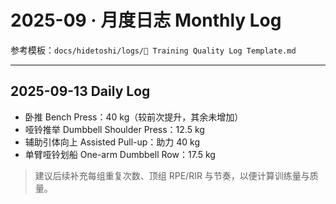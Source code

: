 # 2025-09 · 月度日志 Monthly Log

参考模板：`docs/hidetoshi/logs/📓 Training Quality Log Template.md`

---

## 2025-09-13 Daily Log

- 卧推 Bench Press：40 kg（较前次提升，其余未增加）
- 哑铃推举 Dumbbell Shoulder Press：12.5 kg
- 辅助引体向上 Assisted Pull-up：助力 40 kg
- 单臂哑铃划船 One-arm Dumbbell Row：17.5 kg

> 建议后续补充每组重复次数、顶组 RPE/RIR 与节奏，以便计算训练量与质量。
